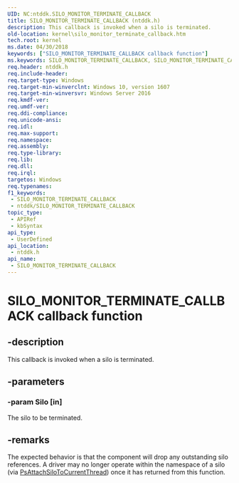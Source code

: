```yaml
---
UID: NC:ntddk.SILO_MONITOR_TERMINATE_CALLBACK
title: SILO_MONITOR_TERMINATE_CALLBACK (ntddk.h)
description: This callback is invoked when a silo is terminated.
old-location: kernel\silo_monitor_terminate_callback.htm
tech.root: kernel
ms.date: 04/30/2018
keywords: ["SILO_MONITOR_TERMINATE_CALLBACK callback function"]
ms.keywords: SILO_MONITOR_TERMINATE_CALLBACK, SILO_MONITOR_TERMINATE_CALLBACK callback, TerminateCallback, TerminateCallback callback function [Kernel-Mode Driver Architecture], kernel.silo_monitor_terminate_callback, ntddk/TerminateCallback
req.header: ntddk.h
req.include-header: 
req.target-type: Windows
req.target-min-winverclnt: Windows 10, version 1607
req.target-min-winversvr: Windows Server 2016
req.kmdf-ver: 
req.umdf-ver: 
req.ddi-compliance: 
req.unicode-ansi: 
req.idl: 
req.max-support: 
req.namespace: 
req.assembly: 
req.type-library: 
req.lib: 
req.dll: 
req.irql: 
targetos: Windows
req.typenames: 
f1_keywords:
 - SILO_MONITOR_TERMINATE_CALLBACK
 - ntddk/SILO_MONITOR_TERMINATE_CALLBACK
topic_type:
 - APIRef
 - kbSyntax
api_type:
 - UserDefined
api_location:
 - ntddk.h
api_name:
 - SILO_MONITOR_TERMINATE_CALLBACK
---
```


# SILO_MONITOR_TERMINATE_CALLBACK callback function


## -description

This callback is invoked when a silo is terminated.

## -parameters

### -param Silo [in]


The silo to be terminated.

## -remarks

The expected behavior is that the component will drop any outstanding silo references.  A driver may no longer operate within the namespace of a silo (via <a href="/windows-hardware/drivers/ddi/ntddk/nf-ntddk-psattachsilotocurrentthread">PsAttachSiloToCurrentThread</a>) once it has returned from this function.

